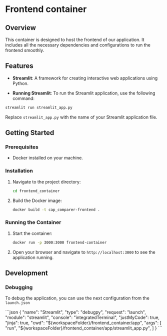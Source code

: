 # Frontend container

## Overview

This container is designed to host the frontend of our application. It includes all the necessary dependencies and configurations to run the frontend smoothly.

## Features

- **Streamlit**: A framework for creating interactive web applications using Python.

- **Running Streamlit**: To run the Streamlit application, use the following command:

```sh
streamlit run streamlit_app.py
```
Replace `streamlit_app.py` with the name of your Streamlit application file.

## Getting Started

### Prerequisites

- Docker installed on your machine.

### Installation

1. Navigate to the project directory:
   
    ```sh
    cd frontend_container
    ```
1. Build the Docker image:
   
    ```sh
    docker build -t cap_comparer-frontend .
    ```

### Running the Container

1. Start the container:
    ```sh
    docker run -p 3000:3000 frontend-container
    ```
2. Open your browser and navigate to `http://localhost:3000` to see the application running.

## Development

### Debugging

To debug the application, you can use the next configuration from the `launch.json`

´´´json
        {
            "name": "Streamlit",
            "type": "debugpy",
            "request": "launch",
            "module": "streamlit",
            "console": "integratedTerminal",
            "justMyCode": true,
            "jinja": true,
            "cwd": "${workspaceFolder}/frontend_container/app",
            "args": [
                "run",
                "${workspaceFolder}/frontend_container/app/streamlit_app.py",
            ]
        }
´´´



